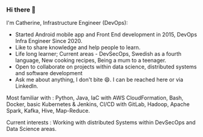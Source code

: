 ### Hi there 👋
I'm Catherine, Infrastructure Engineer (DevOps):

- Started Android mobile app and Front End development in 2015, DevOps Infra Engineer Since 2020.
- Like to share knowledge and help people to learn.
- Life long learner; Current areas - DevSecOps, Swedish as a fourth language, New cooking recipes, Being a mum to a teenager.
- Open to collaborate on projects within data science, distributed systems and software development
- Ask me about anything, I don't bite 😄. I can be reached here or via LinkedIn.

Most familiar with : Python, Java, IaC with AWS CloudFormation, Bash, Docker, basic Kubernetes & Jenkins, CI/CD with GitLab, Hadoop, Apache Spark, Kafka, Hive, Map-Reduce.

Current interests : Working with distributed Systems within DevSecOps and Data Science areas.
<!--
**crakama/crakama** is a ✨ _special_ ✨ repository because its `README.md` (this file) appears on your GitHub profile.

Here are some ideas to get you started:

- 🔭 I’m currently working on ...
- 🌱 I’m currently learning ...
- 👯 I’m looking to collaborate on ...
- 🤔 I’m looking for help with ...
- 💬 Ask me about ...
- 📫 How to reach me: ...
- 😄 Pronouns: ...
- ⚡ Fun fact: ...
-->
